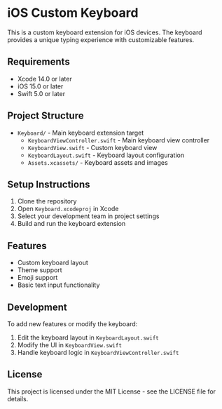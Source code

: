 # iOS Custom Keyboard

This is a custom keyboard extension for iOS devices. The keyboard provides a unique typing experience with customizable features.

## Requirements

- Xcode 14.0 or later
- iOS 15.0 or later
- Swift 5.0 or later

## Project Structure

- `Keyboard/` - Main keyboard extension target
  - `KeyboardViewController.swift` - Main keyboard view controller
  - `KeyboardView.swift` - Custom keyboard view
  - `KeyboardLayout.swift` - Keyboard layout configuration
  - `Assets.xcassets/` - Keyboard assets and images

## Setup Instructions

1. Clone the repository
2. Open `Keyboard.xcodeproj` in Xcode
3. Select your development team in project settings
4. Build and run the keyboard extension

## Features

- Custom keyboard layout
- Theme support
- Emoji support
- Basic text input functionality

## Development

To add new features or modify the keyboard:

1. Edit the keyboard layout in `KeyboardLayout.swift`
2. Modify the UI in `KeyboardView.swift`
3. Handle keyboard logic in `KeyboardViewController.swift`

## License

This project is licensed under the MIT License - see the LICENSE file for details.
